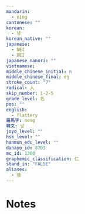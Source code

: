 ```yaml
---
mandarin:
  - nìng
cantonese: ""
korean:
  - 녕
korean_native: ""
japanese:
  - NEI
  - DEI
japanese_nanori: ""
vietnamese:
middle_chinese_initial: n
middle_chinese_final: eŋ
stroke_count: "7"
radical: 人
skip_number: 1-2-5
grade_level: 名
pos: ""
english:
  - flattery
羅馬字: neng
韓文: 넝
joyo_level: ""
hsk_level: ""
hanmun_edu_level: ""
danayo_id: 8703
mc_id: 1360
graphemic_classification: 仁
stand_in: "FALSE"
aliases:
  - 侫
---
```


# Notes
